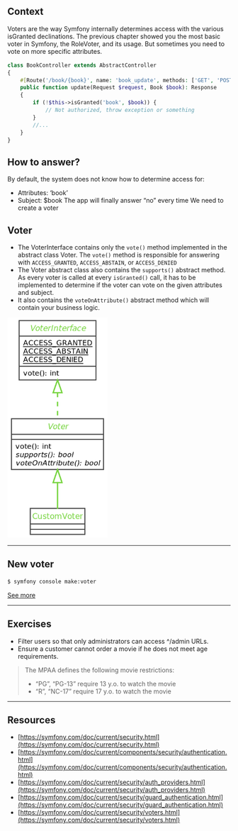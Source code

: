 ## Context

Voters are the way Symfony internally determines access with the various isGranted declinations.
The previous chapter showed you the most basic voter in Symfony, the RoleVoter, and its usage.
But sometimes you need to vote on more specific attributes.

```php
class BookController extends AbstractController
{
    #[Route('/book/{book}', name: 'book_update', methods: ['GET', 'POST'])]
    public function update(Request $request, Book $book): Response
    {
        if (!$this->isGranted('book', $book)) {
            // Not authorized, throw exception or something
        }
        //...
    }
}
```

## How to answer?

By default, the system does not know how to determine access for:
- Attributes: ‘book’
- Subject: $book
The app will finally answer “no” every time
We need to create a voter

## Voter

- The VoterInterface contains only the `vote()` method implemented in the abstract class Voter.
The `vote()` method is responsible for answering with `ACCESS_GRANTED`, `ACCESS_ABSTAIN`, or `ACCESS_DENIED`
- The Voter abstract class also contains the `supports()` abstract method. As every voter is called at every `isGranted()` call, it has to be implemented to determine if the voter can vote on the given attributes and subject.
- It also contains the `voteOnAttribute()` abstract method which will contain your business logic.

![10.5.1](../assets/10-Security/5-Custom%20voters/10.5.1.png)

---

## New voter

```bash
$ symfony console make:voter
```

[See more](https://symfony.com/doc/current/security/voters.html)

---

## Exercises

- Filter users so that only administrators can access ^/admin URLs.
- Ensure a customer cannot order a movie if he does not meet age requirements.

>The MPAA defines the following movie restrictions:
>- “PG”, “PG-13” require 13 y.o. to watch the movie
>- “R”, “NC-17” require 17 y.o. to watch the movie

---

## Resources

- [https://symfony.com/doc/current/security.html](https://symfony.com/doc/current/security.html)
- [https://symfony.com/doc/current/components/security/authentication.html](https://symfony.com/doc/current/components/security/authentication.html)
- [https://symfony.com/doc/current/security/auth_providers.html](https://symfony.com/doc/current/security/auth_providers.html)
- [https://symfony.com/doc/current/security/guard_authentication.html](https://symfony.com/doc/current/security/guard_authentication.html)
- [https://symfony.com/doc/current/security/voters.html](https://symfony.com/doc/current/security/voters.html)

